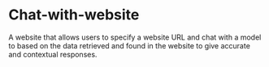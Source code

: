 # Chat-with-website
A website that allows users to specify a website URL and chat with a model to based on the data retrieved and found in the website to give accurate and contextual responses.

